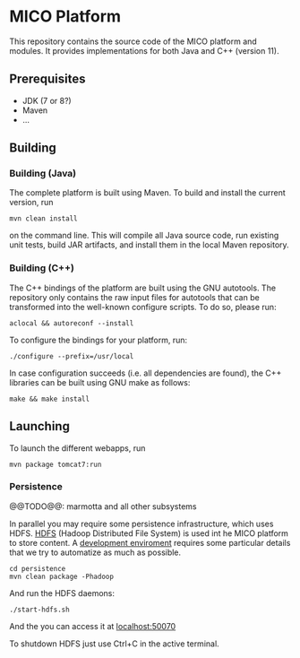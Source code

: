 # MICO Platform

This repository contains the source code of the MICO platform and modules. It provides
implementations for both Java and C++ (version 11).

## Prerequisites

* JDK (7 or 8?)
* Maven
* ...

## Building

### Building (Java)

The complete platform is built using Maven. To build and install the current version, run

    mvn clean install

on the command line. This will compile all Java source code, run existing unit tests, build JAR
artifacts, and install them in the local Maven repository.


### Building (C++)

The C++ bindings of the platform are built using the GNU autotools. The repository only contains the
raw input files for autotools that can be transformed into the well-known configure scripts. To do
so, please run:

    aclocal && autoreconf --install

To configure the bindings for your platform, run:

    ./configure --prefix=/usr/local

In case configuration succeeds (i.e. all dependencies are found), the C++ libraries can be built
using GNU make as follows:

    make && make install

## Launching

To launch the different webapps, run

    mvn package tomcat7:run

### Persistence

@@TODO@@: marmotta and all other subsystems

In parallel you may require some persistence infrastructure, which uses HDFS.
[HDFS](http://hadoop.apache.org/docs/current/hadoop-project-dist/hadoop-hdfs/HdfsUserGuide.html)
(Hadoop Distributed File System) is used int he MICO platform to store content. 
A [development enviroment](http://wiki.apache.org/hadoop/HowToSetupYourDevelopmentEnvironment)
requires some particular details that we try to automatize as much as possible.

    cd persistence
    mvn clean package -Phadoop

And run the HDFS daemons:

    ./start-hdfs.sh

And the you can access it at [localhost:50070](http://localhost:50070/)

To shutdown HDFS just use Ctrl+C in the active terminal.

